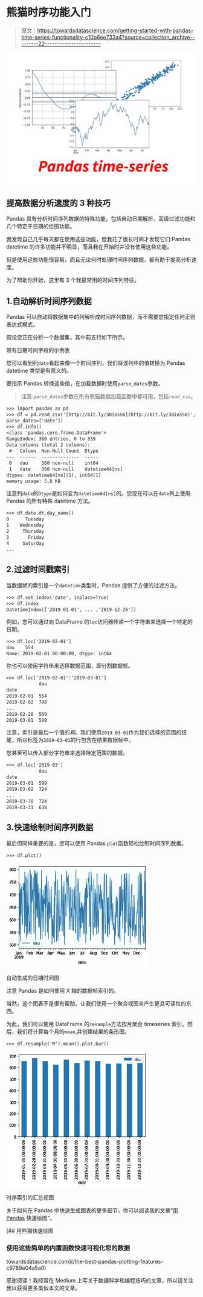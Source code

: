 # 熊猫时序功能入门

> 原文：<https://towardsdatascience.com/getting-started-with-pandas-time-series-functionality-c10b6ee733a4?source=collection_archive---------22----------------------->

![](img/639b20bd3107fbc27992410f5ec73444.png)

## 提高数据分析速度的 3 种技巧

Pandas 具有分析时间序列数据的特殊功能，包括自动日期解析、高级过滤功能和几个特定于日期的绘图功能。

我发现自己几乎每天都在使用这些功能，但我花了很长时间才发现它们:Pandas datetime 的许多功能并不明显，而且我在开始时并没有使用这些功能。

但是使用这些功能很容易，而且无论何时处理时间序列数据，都有助于提高分析速度。

为了帮助你开始，这里有 3 个我最常用的时间序列特征。

## 1.自动解析时间序列数据

Pandas 可以自动将数据集中的列解析成时间序列数据，而不需要您指定任何正则表达式模式。

假设您正在分析一个数据集，其中前五行如下所示。

带有日期时间字段的示例表

您可以看到列`date`看起来像一个时间序列，我们将该列中的值转换为 Pandas datetime 类型是有意义的。

要指示 Pandas 转换这些值，在加载数据时使用`parse_dates`参数。

> 注意:`parse_dates`参数在所有熊猫数据加载函数中都可用，包括`read_csv`。

```
>>> import pandas as pd
>>> df = pd.read_csv('[http://bit.ly/30iosS6](http://bit.ly/30iosS6)', parse_dates=['date'])
>>> df.info()
<class 'pandas.core.frame.DataFrame'>
RangeIndex: 360 entries, 0 to 359
Data columns (total 2 columns):
 #   Column  Non-Null Count  Dtype
---  ------  --------------  -----
 0   dau     360 non-null    int64
 1   date    360 non-null    datetime64[ns]
dtypes: datetime64[ns](1), int64(1)
memory usage: 5.8 KB
```

注意列`date`的`Dtype`是如何变为`datetime64[ns]`的。您现在可以在`date`列上使用 Pandas 的所有特殊 datetime 方法。

```
>>> df.date.dt.day_name()
0      Tuesday
1    Wednesday
2     Thursday
3       Friday
4     Saturday
...
```

## 2.过滤时间戳索引

当数据帧的索引是一个`datetime`类型时，Pandas 提供了方便的过滤方法。

```
>>> df.set_index('date', inplace=True)
>>> df.index
DatetimeIndex(['2019-01-01', ... ,'2019-12-26'])
```

例如，您可以通过向 DataFrame 的`loc`访问器传递一个字符串来选择一个特定的日期。

```
>>> df.loc['2019-02-01']
dau    554
Name: 2019-02-01 00:00:00, dtype: int64
```

你也可以使用字符串来选择数据范围，即分割数据帧。

```
>>> df.loc['2019-02-01':'2019-03-01']
            dau
date
2019-02-01  554
2019-02-02  798
...
2019-02-28  569
2019-03-01  599
```

注意，索引是最后一个值的*和*。我们使用`2019-03-01`作为我们选择的范围的结尾，所以标签为`2019–03–01`的行包含在结果数据帧中。

您甚至可以传入部分字符串来选择特定范围的数据。

```
>>> df.loc['2019-03']
            dau
date
2019-03-01  599
2019-03-02  724
...
2019-03-30  724
2019-03-31  638
```

## 3.快速绘制时间序列数据

最后但同样重要的是，您可以使用 Pandas `plot`函数轻松绘制时间序列数据。

```
>>> df.plot()
```

![](img/59953736d90eb0bb9b1ad9c3be8788bc.png)

自动生成的日期时间图

注意 Pandas 是如何使用 X 轴的数据帧索引的。

当然，这个图表不是很有帮助。让我们使用一个聚合视图来产生更具可读性的东西。

为此，我们可以使用 DataFrame 的`resample`方法按月聚合 timeseries 索引。然后，我们将计算每个月的`mean`,并创建结果的条形图。

```
>>> df.resample('M').mean().plot.bar()
```

![](img/664ca3cdcf1fa589c2eea6975e3f48bd.png)

时序索引的汇总视图

关于如何在 Pandas 中快速生成图表的更多细节，你可以阅读我的文章“[用 Pandas](/the-best-pandas-plotting-features-c9789e04a5a0) 快速绘图”。

[](/the-best-pandas-plotting-features-c9789e04a5a0) [## 用熊猫快速绘图

### 使用这些简单的内置函数快速可视化您的数据

towardsdatascience.com](/the-best-pandas-plotting-features-c9789e04a5a0) 

感谢阅读！我经常在 Medium 上写关于数据科学和编程技巧的文章，所以请关注我以获得更多类似本文的文章。